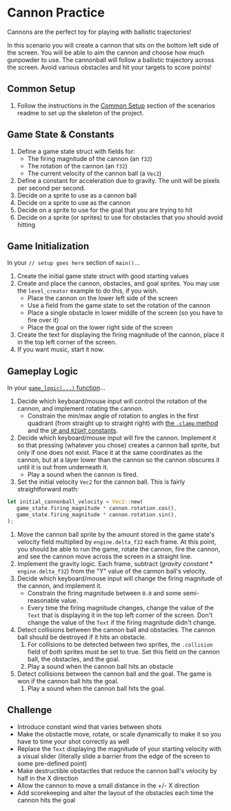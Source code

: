 # Cannon Practice

Cannons are the perfect toy for playing with ballistic trajectories!

In this scenario you will create a cannon that sits on the bottom left side of the screen. You will be able to aim the cannon and choose how much gunpowder to use. The cannonball will follow a ballistic trajectory across the screen.  Avoid various obstacles and hit your targets to score points!

## Common Setup

1. Follow the instructions in the [Common Setup](https://github.com/CleanCut/rusty_engine/tree/main/scenarios#common-setup-do-this-first) section of the scenarios readme to set up the skeleton of the project.

## Game State & Constants

1. Define a game state struct with fields for:
   - The firing magnitude of the cannon (an `f32`)
   - The rotation of the cannon (an `f32`)
   - The current velocity of the cannon ball (a `Vec2`)
1. Define a constant for acceleration due to gravity. The unit will be pixels per second per second.
1. Decide on a sprite to use as a cannon ball
1. Decide on a sprite to use as the cannon
1. Decide on a sprite to use for the goal that you are trying to hit
1. Decide on a sprite (or sprites) to use for obstacles that you should avoid hitting

## Game Initialization

In your `// setup goes here` section of `main()`...

1. Create the initial game state struct with good starting values
1. Create and place the cannon, obstacles, and goal sprites. You may use the `level_creator` example to do this, if you wish.
   - Place the cannon on the lower left side of the screen
   - Use a field from the game state to set the rotation of the cannon
   - Place a single obstacle in lower middle of the screen (so you have to fire over it)
   - Place the goal on the lower right side of the screen
1. Create the text for displaying the firing magnitude of the cannon, place it in the top left corner of the screen.
1. If you want music, start it now.

## Gameplay Logic

In your [`game_logic(...)` function](https://cleancut.github.io/rusty_engine/25-game-logic-function.html)...

1. Decide which keyboard/mouse input will control the rotation of the cannon, and implement rotating the cannon.
   - Constrain the min/max angle of rotation to angles in the first quadrant (from straight up to straight right) with [the `.clamp` method](https://doc.rust-lang.org/std/primitive.f32.html#method.clamp) and the [`UP` and `RIGHT` constants](https://docs.rs/rusty_engine/latest/rusty_engine/#constants).
1. Decide which keyboard/mouse input will fire the cannon. Implement it so that pressing (whatever you chose) creates a cannon ball sprite, but only if one does not exist. Place it at the same coordinates as the cannon, but at a layer lower than the cannon so the cannon obscures it until it is out from underneath it.
   - Play a sound when the cannon is fired.
1. Set the initial velocity `Vec2` for the cannon ball. This is fairly straightforward math:
```rust
let initial_cannonball_velocity = Vec2::new(
   game_state.firing_magnitude * cannon.rotation.cos(),
   game_state.firing_magnitude * cannon.rotation.sin(),
);
```

1. Move the cannon ball sprite by the amount stored in the game state's velocity field multiplied by `engine.delta_f32` each frame. At this point, you should be able to run the game, rotate the cannon, fire the cannon, and see the cannon move across the screen in a straight line.
1. Implement the gravity logic. Each frame, subtract (_gravity constant_ * `engine.delta_f32`) from the "Y" value of the cannon ball's velocity.
1. Decide which keyboard/mouse input will change the firing magnitude of the cannon, and implement it.
   - Constrain the firing magnitude between `0.0` and some semi-reasonable value.
   - Every time the firing magnitude changes, change the value of the `Text` that is displaying it in the top left corner of the screen. Don't change the value of the `Text` if the firing magnitude didn't change.
1. Detect collisions between the cannon ball and obstacles. The cannon ball should be destroyed if it hits an obstacle.
   1. For collisions to be detected between two sprites, the `.collision` field of _both_ sprites must be set to true. Set this field on the cannon ball, the obstacles, and the goal.
   1. Play a sound when the cannon ball hits an obstacle
1. Detect collisions between the cannon ball and the goal. The game is won if the cannon ball hits the goal.
   1. Play a sound when the cannon ball hits the goal.


## Challenge

- Introduce constant wind that varies between shots
- Make the obstactle move, rotate, or scale dynamically to make it so you have to time your shot correctly as well
- Replace the `Text` displaying the magnitude of your starting velocity with a visual slider (literally slide a barrier from the edge of the screen to some pre-defined point)
- Make destructible obstactles that reduce the cannon ball's velocity by half in the X direction
- Allow the cannon to move a small distance in the +/- X direction
- Add scorekeeping and alter the layout of the obstacles each time the cannon hits the goal
